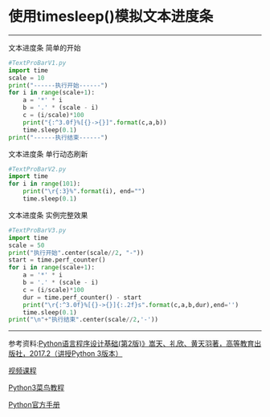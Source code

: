 # 使用timesleep()模拟文本进度条




------

文本进度条 简单的开始

```python
#TextProBarV1.py
import time
scale = 10
print("------执行开始------")
for i in range(scale+1):
    a = '*' * i
    b = '.' * (scale - i)
    c = (i/scale)*100
    print("{:^3.0f}%[{}->{}]".format(c,a,b))
    time.sleep(0.1)
print("------执行结束------")
```
文本进度条 单行动态刷新

```python
#TextProBarV2.py
import time
for i in range(101):
    print("\r{:3}%".format(i), end="")
    time.sleep(0.1)
```
文本进度条 实例完整效果

```python
#TextProBarV3.py
import time
scale = 50
print("执行开始".center(scale//2, "-"))
start = time.perf_counter()
for i in range(scale+1):
    a = '*' * i
    b = '.' * (scale - i)
    c = (i/scale)*100
    dur = time.perf_counter() - start
    print("\r{:^3.0f}%[{}->{}]{:.2f}s".format(c,a,b,dur),end='')
    time.sleep(0.1)
print("\n"+"执行结束".center(scale//2,'-'))
```

------

[^undefined]:

参考资料:[Python语言程序设计基础(第2版)》嵩天、礼欣、黄天羽著，高等教育出版社，2017.2（讲授Python 3版本）](https://item.jd.com/12128326.html?dist=jd)

[视频课程](http://www.icourse163.org/course/BIT-268001)

[Python3菜鸟教程](https://www.runoob.com/python3/python3-number.html)

[Python官方手册](https://docs.python.org/zh-cn/3/)
